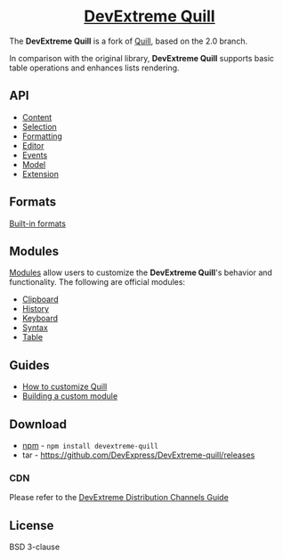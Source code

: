 <h1 align="center">
  <a href="https://js.devexpress.com/" title="DevExtreme-Quill">DevExtreme Quill</a>
</h1>

The **DevExtreme Quill** is a fork of [Quill](https://quilljs.com/), based on the 2.0 branch.

In comparison with the original library, **DevExtreme Quill** supports basic table operations and enhances lists rendering. 

## API

- [Content](/docs/api/contents.md)
- [Selection](/docs/api/selection.md)
- [Formatting](/docs/api/formatting.md)
- [Editor](/docs/api/editor.md)
- [Events](/docs/api/events.md)
- [Model](/docs/api/model.md)
- [Extension](/docs/api/extension.md)

## Formats

[Built-in formats](/docs/formats.md)

## Modules

[Modules](/docs/modules.md) allow users to customize the **DevExtreme Quill**'s behavior and functionality. The following are official modules:

- [Clipboard](/docs/modules/clipboard.md)
- [History](docs/modules/history.md)
- [Keyboard](/docs/modules/keyboard.md)
- [Syntax](/docs/modules/syntax.md)
- [Table](/docs/modules/table.md)

## Guides

- [How to customize Quill](/docs/guides/how-to-customize-quill.md)
- [Building a custom module](/docs/guides/building-a-custom-module.md)

## Download

- [npm](https://www.npmjs.com/package/devextreme-quill) - `npm install devextreme-quill`
- tar - https://github.com/DevExpress/DevExtreme-quill/releases


### CDN

Please refer to the [DevExtreme Distribution Channels Guide](https://js.devexpress.com/Documentation/Guide/Common/Distribution_Channels/CDN/)

## License

BSD 3-clause
